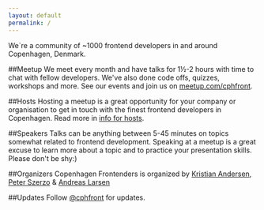 ```yaml
---
layout: default
permalink: /
---
```



We`re a community of ~1000 frontend developers in and around Copenhagen, Denmark.

##Meetup
We meet every month and have talks for 1½-2 hours with time to chat with fellow developers. We've also done code offs, quizzes, workshops and more. See our events and join us on [meetup.com/cphfront](http://www.meetup.com/cphfront/).


##Hosts
Hosting a meetup is a great opportunity for your company or organisation to get in touch with the finest frontend developers in Copenhagen. Read more in [info for hosts](hosting).


##Speakers
Talks can be anything between 5-45 minutes on topics somewhat related to frontend development. Speaking at a meetup is a great excuse to learn more about a topic and to practice your presentation skills.
Please don't be shy:)


##Organizers
Copenhagen Frontenders is organized by [Kristian Andersen](https://twitter.com/ksmandersen), [Peter Szerzo](https://twitter.com/peterszerzo) & [Andreas Larsen](https://twitter.com/larsenwork/)


##Updates
Follow [@cphfront](https://twitter.com/intent/follow?screen_name=cphfront) for updates.

